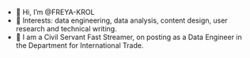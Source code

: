 - 👋 Hi, I’m @FREYA-KROL
- 👀 Interests: data engineering, data analysis, content design, user research and technical writing. 
- 🌱 I am a Civil Servant Fast Streamer, on posting as a Data Engineer in the Department for International Trade. 



<!---
FREYA-KROL/FREYA-KROL is a ✨ special ✨ repository because its `README.md` (this file) appears on your GitHub profile.
You can click the Preview link to take a look at your changes.
--->
